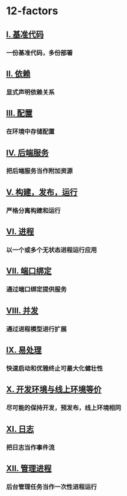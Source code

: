 12-factors
==================

## [I. 基准代码](#!/codebase)
### 一份基准代码，多份部署

## [II. 依赖](#!/dependencies)
### 显式声明依赖关系

## [III. 配置](#!/config)
### 在环境中存储配置

## [IV. 后端服务](#!/backing-services)
### 把后端服务当作附加资源

## [V. 构建，发布，运行](#!/build-release-run)
### 严格分离构建和运行

## [VI. 进程](#!/processes)
### 以一个或多个无状态进程运行应用

## [VII. 端口绑定](#!/port-binding)
### 通过端口绑定提供服务

## [VIII. 并发](#!/concurrency)
### 通过进程模型进行扩展

## [IX. 易处理](#!/disposability)
### 快速启动和优雅终止可最大化健壮性

## [X. 开发环境与线上环境等价](#!/dev-prod-parity)
### 尽可能的保持开发，预发布，线上环境相同

## [XI. 日志](#!/logs)
### 把日志当作事件流

## [XII. 管理进程](#!/admin-processes)
### 后台管理任务当作一次性进程运行
